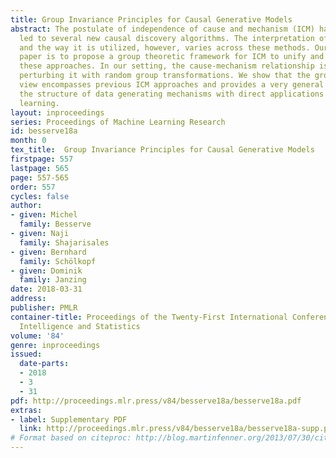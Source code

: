 ```yaml
---
title: Group Invariance Principles for Causal Generative Models
abstract: The postulate of independence of cause and mechanism (ICM) has recently
  led to several new causal discovery algorithms. The interpretation of independence
  and the way it is utilized, however, varies across these methods. Our aim in this
  paper is to propose a group theoretic framework for ICM to unify and generalize
  these approaches. In our setting, the cause-mechanism relationship is assessed by
  perturbing it with random group transformations. We show that the group theoretic
  view encompasses previous ICM approaches and provides a very general tool to study
  the structure of data generating mechanisms with direct applications to machine
  learning.
layout: inproceedings
series: Proceedings of Machine Learning Research
id: besserve18a
month: 0
tex_title:  Group Invariance Principles for Causal Generative Models
firstpage: 557
lastpage: 565
page: 557-565
order: 557
cycles: false
author:
- given: Michel
  family: Besserve
- given: Naji
  family: Shajarisales
- given: Bernhard
  family: Schölkopf
- given: Dominik
  family: Janzing
date: 2018-03-31
address: 
publisher: PMLR
container-title: Proceedings of the Twenty-First International Conference on Artificial
  Intelligence and Statistics
volume: '84'
genre: inproceedings
issued:
  date-parts:
  - 2018
  - 3
  - 31
pdf: http://proceedings.mlr.press/v84/besserve18a/besserve18a.pdf
extras:
- label: Supplementary PDF
  link: http://proceedings.mlr.press/v84/besserve18a/besserve18a-supp.pdf
# Format based on citeproc: http://blog.martinfenner.org/2013/07/30/citeproc-yaml-for-bibliographies/
---
```

